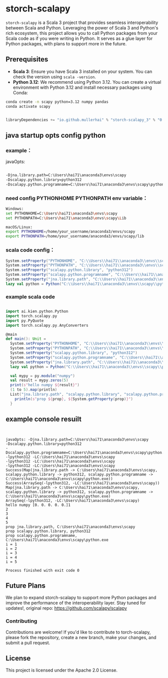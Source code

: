 # storch-scalapy

`storch-scalapy` is a Scala 3 project that provides seamless interoperability between Scala and Python. Leveraging the power of Scala 3 and Python's rich ecosystem, this project allows you to call Python packages from your Scala code as if you were writing in Python. It serves as a glue layer for Python packages, with plans to support more in the future.

## Prerequisites
- **Scala 3**: Ensure you have Scala 3 installed on your system. You can check the version using `scala -version`.
- **Python 3.12**: We recommend using Python 3.12. You can create a virtual environment with Python 3.12 and install necessary packages using Conda:


```bash
conda create -n scapy python=3.12 numpy pandas
conda activate scapy
````

```scala 3

libraryDependencies += "io.github.mullerhai" % "storch-scalapy_3" % "0.1.2-1.15.1"
```

## java startup opts config python 
### example：
javaOpts:
```bash 

-Djna.library.path=C:\Users\hai71\anaconda3\envs\scapy
-Dscalapy.python.library=python312
-Dscalapy.python.programname=C:\Users\hai71\anaconda3\envs\scapy\python.exe

```


###  need config PYTHONHOME  PYTHONPATH env variable：
```bash
Windows:
set PYTHONHOME=C:\Users\hai71\anaconda3\envs\scapy
set PYTHONPATH=C:\Users\hai71\anaconda3\envs\scapy\Lib

macOS/Linux:
export PYTHONHOME=/home/your_username/anaconda3/envs/scapy
export PYTHONPATH=/home/your_username/anaconda3/envs/scapy/lib
```


### scala code config：
```scala 3
System.setProperty("PYTHONHOME", "C:\\Users\\hai71\\anaconda3\\envs\\scapy")
System.setProperty("PYTHONPATH", "C:\\Users\\hai71\\anaconda3\\envs\\scapy\\Lib")
System.setProperty("scalapy.python.library", "python312")
System.setProperty("scalapy.python.programname", "C:\\Users\\hai71\\anaconda3\\envs\\scapy\\python.exe")
System.setProperty("jna.library.path", "C:\\Users\\hai71\\anaconda3\\envs\\scapy")
lazy val python = Python("C:\\Users\\hai71\\anaconda3\\envs\\scapy\\python.exe")

```

### example scala code

```scala 3

import ai.kien.python.Python
import torch.scalapy.py
import py.PyQuote
import torch.scalapy.py.AnyConverters

@main
def main(): Unit =
  System.setProperty("PYTHONHOME", "C:\\Users\\hai71\\anaconda3\\envs\\scapy")
  System.setProperty("PYTHONPATH", "C:\\Users\\hai71\\anaconda3\\envs\\scapy\\Lib")
  System.setProperty("scalapy.python.library", "python312")
  System.setProperty("scalapy.python.programname", "C:\\Users\\hai71\\anaconda3\\envs\\scapy\\python.exe")
  System.setProperty("jna.library.path", "C:\\Users\\hai71\\anaconda3\\envs\\scapy")
  lazy val python = Python("C:\\Users\\hai71\\anaconda3\\envs\\scapy\\python.exe")

  val mypy = py.module("numpy")
  val result = mypy.zeros(5)
  print(s"hello numpy ${result}")
  (1 to 5).map(println)
  List("jna.library.path", "scalapy.python.library", "scalapy.python.programname").foreach { prop =>
    println(s"prop ${prop}, ${System.getProperty(prop)}")
  }
```

## example console resuilt
```console


javaOpts: -Djna.library.path=C:\Users\hai71\anaconda3\envs\scapy
-Dscalapy.python.library=python312
-Dscalapy.python.programname=C:\Users\hai71\anaconda3\envs\scapy\python.exe
-lpython312 -LC:\Users\hai71\anaconda3\envs\scapy
-lpython312 -LC:\Users\hai71\anaconda3\envs\scapy
-lpython312 -LC:\Users\hai71\anaconda3\envs\scapy
Success(Map(jna.library.path -> C:\Users\hai71\anaconda3\envs\scapy, scalapy.python.library -> python312, scalapy.python.programname -> C:\Users\hai71\anaconda3\envs\scapy\python.exe))
Success(ArraySeq(-lpython312, -LC:\Users\hai71\anaconda3\envs\scapy))
Map(jna.library.path -> C:\Users\hai71\anaconda3\envs\scapy, scalapy.python.library -> python312, scalapy.python.programname -> C:\Users\hai71\anaconda3\envs\scapy\python.exe)
ArraySeq(-lpython312, -LC:\Users\hai71\anaconda3\envs\scapy)
hello numpy [0. 0. 0. 0. 0.]1
2
3
4
5
prop jna.library.path, C:\Users\hai71\anaconda3\envs\scapy
prop scalapy.python.library, python312
prop scalapy.python.programname, C:\Users\hai71\anaconda3\envs\scapy\python.exe
i = 1
i = 2
i = 3
i = 4
i = 5

Process finished with exit code 0

```


## Future Plans
We plan to expand storch-scalapy to support more Python packages and improve the performance of the interoperability layer. Stay tuned for updates!,
original repo: https://github.com/scalapy/scalapy

### Contributing
Contributions are welcome! If you'd like to contribute to torch-scalapy, please fork the repository, create a new branch, make your changes, and submit a pull request.

## License
This project is licensed under the Apache 2.0 License.
